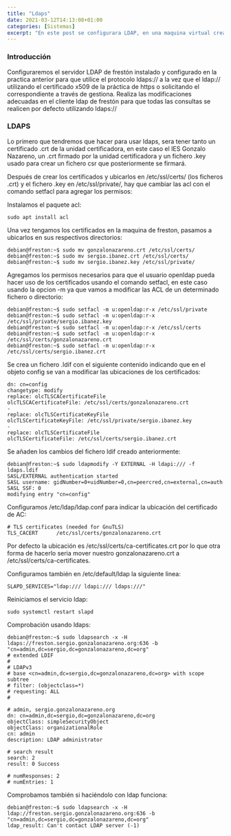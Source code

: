 ```yaml
---
title: "Ldaps"
date: 2021-03-12T14:13:08+01:00
categories: [Sistemas]
excerpt: "En este post se configurara LDAP, en una maquina virtual creada en la practica anterior (modificaciones del escenario openstack)."
---
```


### **Introducción** ###

Configuraremos el servidor LDAP de frestón instalado y configurado en la practica anterior para que utilice el protocolo ldaps:// a la vez que el ldap:// utilizando el certificado x509 de la práctica de https o solicitando el correspondiente a través de gestiona. Realiza las modificaciones adecuadas en el cliente ldap de frestón para que todas las consultas se realicen por defecto utilizando ldaps://

### **LDAPS** ###

Lo primero que tendremos que hacer para usar ldaps, sera tener tanto un certificado .crt de la unidad certificadora, en este caso el IES Gonzalo Nazareno, un .crt firmado por la unidad certificadora y un fichero .key usado para crear un fichero csr que posteriormente se firmará.

Después de crear los certificados y ubicarlos en /etc/ssl/certs/ (los ficheros .crt) y el fichero .key en /etc/ssl/private/, hay que cambiar las acl con el comando setfacl para agregar los permisos:

Instalamos el paquete acl:

~~~
sudo apt install acl
~~~

Una vez tengamos los certificados en la maquina de freston, pasamos a ubicarlos en sus respectivos directorios:

~~~
debian@freston:~$ sudo mv gonzalonazareno.crt /etc/ssl/certs/
debian@freston:~$ sudo mv sergio.ibanez.crt /etc/ssl/certs/
debian@freston:~$ sudo mv sergio.ibanez.key /etc/ssl/private/
~~~

Agregamos los permisos necesarios para que el usuario openldap pueda hacer uso de los certificados usando el comando setfacl, en este caso usando la opcion -m ya que vamos a modificar las ACL de un determinado fichero o directorio:

~~~
debian@freston:~$ sudo setfacl -m u:openldap:r-x /etc/ssl/private
debian@freston:~$ sudo setfacl -m u:openldap:r-x /etc/ssl/private/sergio.ibanez.key
debian@freston:~$ sudo setfacl -m u:openldap:r-x /etc/ssl/certs
debian@freston:~$ sudo setfacl -m u:openldap:r-x /etc/ssl/certs/gonzalonazareno.crt 
debian@freston:~$ sudo setfacl -m u:openldap:r-x /etc/ssl/certs/sergio.ibanez.crt
~~~

Se crea un fichero .ldif con el siguiente contenido indicando que en el objeto config se van a modificar las ubicaciones de los certificados:

~~~
dn: cn=config
changetype: modify
replace: olcTLSCACertificateFile
olcTLSCACertificateFile: /etc/ssl/certs/gonzalonazareno.crt
-
replace: olcTLSCertificateKeyFile
olcTLSCertificateKeyFile: /etc/ssl/private/sergio.ibanez.key
-
replace: olcTLSCertificateFile
olcTLSCertificateFile: /etc/ssl/certs/sergio.ibanez.crt
~~~

Se añaden los cambios del fichero ldif creado anteriormente:

~~~
debian@freston:~$ sudo ldapmodify -Y EXTERNAL -H ldapi:/// -f ldaps.ldif
SASL/EXTERNAL authentication started
SASL username: gidNumber=0+uidNumber=0,cn=peercred,cn=external,cn=auth
SASL SSF: 0
modifying entry "cn=config"
~~~

Configuramos /etc/ldap/ldap.conf para indicar la ubicación del certificado de AC:

~~~
# TLS certificates (needed for GnuTLS)
TLS_CACERT      /etc/ssl/certs/gonzalonazareno.crt

~~~

Por defecto la ubicación es /etc/ssl/certs/ca-certificates.crt por lo que otra forma de hacerlo seria mover nuestro gonzalonazareno.crt a /etc/ssl/certs/ca-certificates.

Configuramos también en /etc/default/ldap la siguiente linea:

~~~
SLAPD_SERVICES="ldap:/// ldapi:/// ldaps:///"
~~~

Reiniciamos el servicio ldap:

~~~
sudo systemctl restart slapd
~~~

Comprobación usando ldaps:

~~~
debian@freston:~$ sudo ldapsearch -x -H ldaps://freston.sergio.gonzalonazareno.org:636 -b "cn=admin,dc=sergio,dc=gonzalonazareno,dc=org"
# extended LDIF
#
# LDAPv3
# base <cn=admin,dc=sergio,dc=gonzalonazareno,dc=org> with scope subtree
# filter: (objectclass=*)
# requesting: ALL
#

# admin, sergio.gonzalonazareno.org
dn: cn=admin,dc=sergio,dc=gonzalonazareno,dc=org
objectClass: simpleSecurityObject
objectClass: organizationalRole
cn: admin
description: LDAP administrator

# search result
search: 2
result: 0 Success

# numResponses: 2
# numEntries: 1
~~~

Comprobamos también si haciéndolo con ldap funciona:

~~~
debian@freston:~$ sudo ldapsearch -x -H ldap://freston.sergio.gonzalonazareno.org:636 -b "cn=admin,dc=sergio,dc=gonzalonazareno,dc=org"
ldap_result: Can't contact LDAP server (-1)
~~~